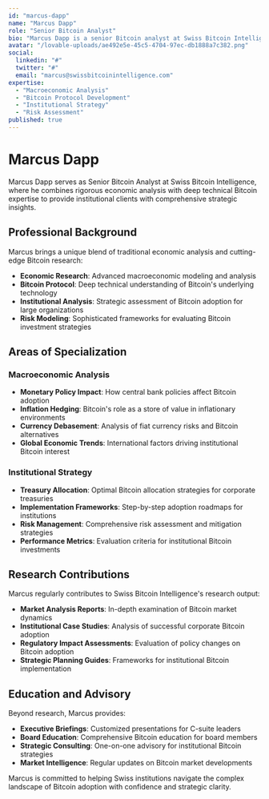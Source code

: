 ```yaml
---
id: "marcus-dapp"
name: "Marcus Dapp"
role: "Senior Bitcoin Analyst"
bio: "Marcus Dapp is a senior Bitcoin analyst at Swiss Bitcoin Intelligence, specializing in macroeconomic analysis and institutional Bitcoin adoption strategies. He brings a unique perspective combining traditional economic analysis with deep Bitcoin technical knowledge."
avatar: "/lovable-uploads/ae492e5e-45c5-4704-97ec-db1888a7c382.png"
social:
  linkedin: "#"
  twitter: "#"
  email: "marcus@swissbitcoinintelligence.com"
expertise:
  - "Macroeconomic Analysis"
  - "Bitcoin Protocol Development"
  - "Institutional Strategy"
  - "Risk Assessment"
published: true
---
```


# Marcus Dapp

Marcus Dapp serves as Senior Bitcoin Analyst at Swiss Bitcoin Intelligence, where he combines rigorous economic analysis with deep technical Bitcoin expertise to provide institutional clients with comprehensive strategic insights.

## Professional Background

Marcus brings a unique blend of traditional economic analysis and cutting-edge Bitcoin research:
- **Economic Research**: Advanced macroeconomic modeling and analysis
- **Bitcoin Protocol**: Deep technical understanding of Bitcoin's underlying technology
- **Institutional Analysis**: Strategic assessment of Bitcoin adoption for large organizations
- **Risk Modeling**: Sophisticated frameworks for evaluating Bitcoin investment strategies

## Areas of Specialization

### Macroeconomic Analysis
- **Monetary Policy Impact**: How central bank policies affect Bitcoin adoption
- **Inflation Hedging**: Bitcoin's role as a store of value in inflationary environments
- **Currency Debasement**: Analysis of fiat currency risks and Bitcoin alternatives
- **Global Economic Trends**: International factors driving institutional Bitcoin interest

### Institutional Strategy
- **Treasury Allocation**: Optimal Bitcoin allocation strategies for corporate treasuries
- **Implementation Frameworks**: Step-by-step adoption roadmaps for institutions
- **Risk Management**: Comprehensive risk assessment and mitigation strategies
- **Performance Metrics**: Evaluation criteria for institutional Bitcoin investments

## Research Contributions

Marcus regularly contributes to Swiss Bitcoin Intelligence's research output:
- **Market Analysis Reports**: In-depth examination of Bitcoin market dynamics
- **Institutional Case Studies**: Analysis of successful corporate Bitcoin adoption
- **Regulatory Impact Assessments**: Evaluation of policy changes on Bitcoin adoption
- **Strategic Planning Guides**: Frameworks for institutional Bitcoin implementation

## Education and Advisory

Beyond research, Marcus provides:
- **Executive Briefings**: Customized presentations for C-suite leaders
- **Board Education**: Comprehensive Bitcoin education for board members
- **Strategic Consulting**: One-on-one advisory for institutional Bitcoin strategies
- **Market Intelligence**: Regular updates on Bitcoin market developments

Marcus is committed to helping Swiss institutions navigate the complex landscape of Bitcoin adoption with confidence and strategic clarity.